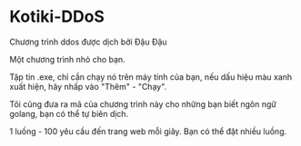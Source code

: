 # Kotiki-DDoS
Chương trình ddos được dịch bởi Đậu Đậu

Một chương trình nhỏ cho bạn.

Tập tin .exe, chỉ cần chạy nó trên máy tính của bạn, nếu dấu hiệu màu xanh xuất hiện, hãy nhấp vào "Thêm" - "Chạy".

Tôi cũng đưa ra mã của chương trình này cho những bạn biết ngôn ngữ golang, bạn có thể tự biên dịch.

1 luồng - 100 yêu cầu đến trang web mỗi giây.
Bạn có thể đặt nhiều luồng.
